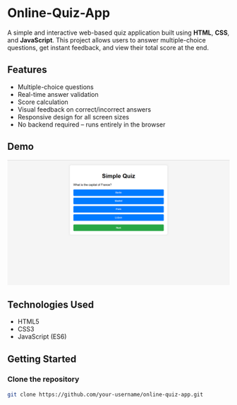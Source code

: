 # Online-Quiz-App

A simple and interactive web-based quiz application built using **HTML**, **CSS**, and **JavaScript**. This project allows users to answer multiple-choice questions, get instant feedback, and view their total score at the end.

## Features

- Multiple-choice questions
- Real-time answer validation
- Score calculation
- Visual feedback on correct/incorrect answers
- Responsive design for all screen sizes
- No backend required – runs entirely in the browser

## Demo
![image alt](https://github.com/Balasridevi/Online-Quiz-App/blob/9ab204a088b78c0d04902c4c1f411290c25367a1/Screenshot%20(2).png)


## Technologies Used

- HTML5
- CSS3
- JavaScript (ES6)

## Getting Started

### Clone the repository

```bash
git clone https://github.com/your-username/online-quiz-app.git
